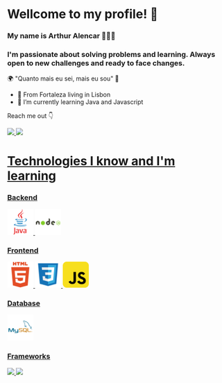 # Wellcome to my profile! 👋


 ### My name is Arthur Alencar 👨🇧🇷
 ### I'm passionate about solving problems and learning. Always open to new challenges and ready to face changes.

🌍 "Quanto mais eu sei, mais eu sou" 🧠
-  📍 From Fortaleza living in Lisbon
- 🌱 I’m currently learning Java and Javascript

 Reach me out 👇

<a href="https://www.linkedin.com/in/arthur-alencar/">
    <img height="45" src="https://cdn2.iconfinder.com/data/icons/social-icon-3/512/social_style_3_in-306.png"/>          
   
   
   
<a href="mailto:aalencarcs@gmail.com">
    <img height="50" src="https://i.pinimg.com/736x/90/55/09/905509e37d5fb75b1aaf4866a93c9d46.jpg"/>


# Technologies I know and I'm learning 
### Backend 

<img height="60" src ="https://github.com/Drete457/Drete457/raw/master/icons/java-original.svg" />
<img height="60" src ="https://github.com/Drete457/Drete457/raw/master/icons/nodejs-original-wordmark.svg" />


### Frontend

<img height="60" src ="https://github.com/Drete457/Drete457/raw/master/icons/html5-original-wordmark.svg" />
<img height="60" src ="https://github.com/Drete457/Drete457/raw/master/icons/css3-original-wordmark.svg" />
<img height="60" src ="https://github.com/Drete457/Drete457/raw/master/icons/javascript-original.svg" />

### Database
<img height="60" src ="https://github.com/Drete457/Drete457/raw/master/icons/mysql-original.svg" />

### Frameworks

<img height="60" src ="https://spring.io/images/projects/spring-edf462fec682b9d48cf628eaf9e19521.svg" />

<img height="60" src = "https://upload.wikimedia.org/wikipedia/commons/thumb/2/22/Hibernate_logo_a.png/1200px-Hibernate_logo_a.png" />

